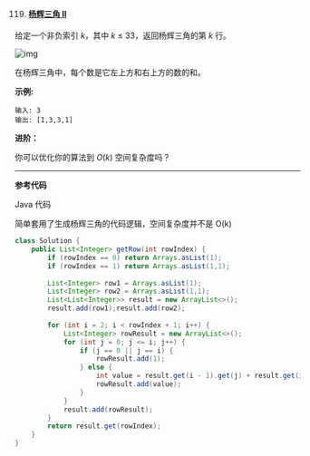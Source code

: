 119. #### [杨辉三角 II](https://leetcode-cn.com/problems/pascals-triangle-ii/)

给定一个非负索引 *k*，其中 *k* ≤ 33，返回杨辉三角的第 *k* 行。

![img](https://upload.wikimedia.org/wikipedia/commons/0/0d/PascalTriangleAnimated2.gif)

在杨辉三角中，每个数是它左上方和右上方的数的和。

**示例:**

```
输入: 3
输出: [1,3,3,1]
```

**进阶：**

你可以优化你的算法到 *O*(*k*) 空间复杂度吗？

------

**参考代码**

Java 代码

简单套用了生成杨辉三角的代码逻辑，空间复杂度并不是 O(k)

```java
class Solution {
    public List<Integer> getRow(int rowIndex) {
        if (rowIndex == 0) return Arrays.asList(1);
        if (rowIndex == 1) return Arrays.asList(1,1);
        
        List<Integer> row1 = Arrays.asList(1);
        List<Integer> row2 = Arrays.asList(1,1);
        List<List<Integer>> result = new ArrayList<>();
        result.add(row1);result.add(row2);
        
        for (int i = 2; i < rowIndex + 1; i++) {
            List<Integer> rowResult = new ArrayList<>();
            for (int j = 0; j <= i; j++) {
                if (j == 0 || j == i) {
                    rowResult.add(1);
                } else {
                    int value = result.get(i - 1).get(j) + result.get(i - 1).get(j - 1);
                    rowResult.add(value);
                }
            }
            result.add(rowResult);
        }
        return result.get(rowIndex); 
    }
}
```
